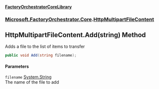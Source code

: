 #### [FactoryOrchestratorCoreLibrary](./FactoryOrchestratorCoreLibrary.md 'FactoryOrchestratorCoreLibrary')
### [Microsoft.FactoryOrchestrator.Core](./Microsoft-FactoryOrchestrator-Core.md 'Microsoft.FactoryOrchestrator.Core').[HttpMultipartFileContent](./Microsoft-FactoryOrchestrator-Core-HttpMultipartFileContent.md 'Microsoft.FactoryOrchestrator.Core.HttpMultipartFileContent')
## HttpMultipartFileContent.Add(string) Method
Adds a file to the list of items to transfer  
```csharp
public void Add(string filename);
```
#### Parameters
<a name='Microsoft-FactoryOrchestrator-Core-HttpMultipartFileContent-Add(string)-filename'></a>
`filename` [System.String](https://docs.microsoft.com/en-us/dotnet/api/System.String 'System.String')  
The name of the file to add  
  
